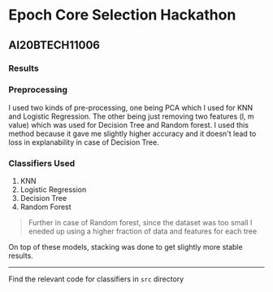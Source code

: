 # Epoch Core Selection Hackathon
## AI20BTECH11006

### Results

### Preprocessing
I used two kinds of pre-processing, one being PCA which I used for KNN and Logistic Regression. The other being just removing two features (l, m value) which was used for Decision Tree and Random forest. I used this method because it gave me slightly higher accuracy and it doesn't lead to loss in explanability in case of Decision Tree.

### Classifiers Used
1. KNN
2. Logistic Regression
3. Decision Tree
4. Random Forest
> Further in case of Random forest, since the dataset was too small I eneded up using a higher fraction of data and features for each tree

On top of these models, stacking was done to get slightly more stable results.

-----------

Find the relevant code for classifiers in `src` directory 

